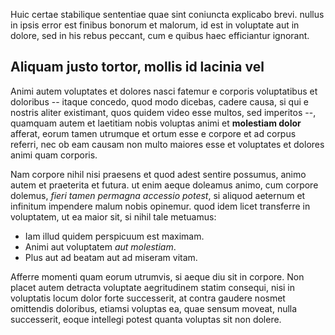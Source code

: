 Huic certae stabilique sententiae quae sint coniuncta explicabo brevi. nullus
in ipsis error est finibus bonorum et malorum, id est in voluptate aut in
dolore, sed in his rebus peccant, cum e quibus haec efficiantur ignorant.

## Aliquam justo tortor, mollis id lacinia vel ##

Animi autem voluptates et dolores nasci fatemur e corporis voluptatibus et
doloribus -- itaque concedo, quod modo dicebas, cadere causa, si qui e nostris
aliter existimant, quos quidem video esse multos, sed imperitos --, quamquam
autem et laetitiam nobis voluptas animi et **molestiam dolor** afferat, eorum
tamen utrumque et ortum esse e corpore et ad corpus referri, nec ob eam causam
non multo maiores esse et voluptates et dolores animi quam corporis.

Nam corpore nihil nisi praesens et quod adest sentire possumus, animo autem et
praeterita et futura. ut enim aeque doleamus animo, cum corpore dolemus, *fieri
tamen permagna accessio potest*, si aliquod aeternum et infinitum impendere
malum nobis opinemur. quod idem licet transferre in voluptatem, ut ea maior
sit, si nihil tale metuamus:

  * Iam illud quidem perspicuum est maximam.
  * Animi aut voluptatem *aut molestiam*.
  * Plus aut ad beatam aut ad miseram vitam.

Afferre momenti quam eorum utrumvis, si aeque diu sit in corpore. Non placet
autem detracta voluptate aegritudinem statim consequi, nisi in voluptatis locum
dolor forte successerit, at contra gaudere nosmet omittendis doloribus, etiamsi
voluptas ea, quae sensum moveat, nulla successerit, eoque intellegi potest
quanta voluptas sit non dolere.